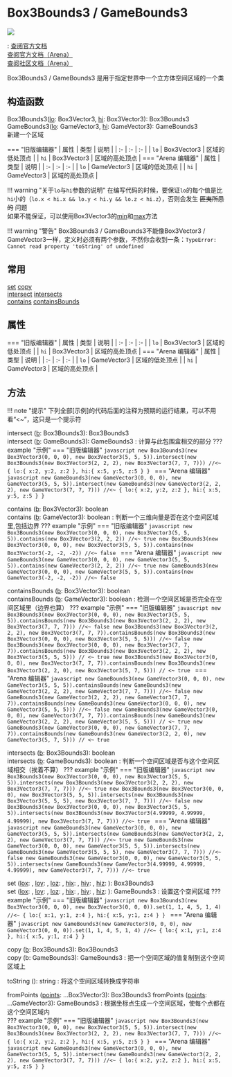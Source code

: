 # <def>Box3Bounds3</def> / <def>GameBounds3</def>

<a href="https://github.com/qndm"><img src="https://img.shields.io/badge/%E8%B4%A1%E7%8C%AE%E8%80%85-qndm-blue"></img></a>

: [查阅官方文档](https://box3.yuque.com/org-wiki-box3-ev7rl4/guide/iqvnydgzu0zg3nab)  
  [查阅官方文档（Arena）](https://box3.yuque.com/staff-khn556/wupvz3/zpmrz60ybosiiabb)  
  [查阅社区文档（Arena）](https://www.yuque.com/box3lab/api/qcs07pc87u5iyfn7)

<def>Box3Bounds3</def> / <def>GameBounds3</def> 是用于指定世界中一个立方体空间区域的一个类

## 构造函数
<constructor>Box3Bounds3</constructor>([lo](arg): <def>Box3Vector3</def>, [hi](arg): <def>Box3Vector3</def>): <def>Box3Bounds3</def>  
<constructor>GameBounds3</constructor>([lo](arg): <def>GameVector3</def>, [hi](arg): <def>GameVector3</def>): <def>GameBounds3</def>  
新建一个区域

=== "旧版编辑器"
    | 属性 | 类型 | 说明 |
    | :- | :- | :- |
    | `lo` | <def>Box3Vector3</def> | 区域的低处顶点 |
    | `hi` | <def>Box3Vector3</def> | 区域的高处顶点 |
=== "Arena 编辑器"
    | 属性 | 类型 | 说明 |
    | :- | :- | :- |
    | `lo` | <def>GameVector3</def> | 区域的低处顶点 |
    | `hi` | <def>GameVector3</def> | 区域的高处顶点 |

!!! warning "关于`lo`与`hi`参数的说明"
    在编写代码的时候，要保证`lo`的每个值是比`hi`小的（``lo.x < hi.x && lo.y < hi.y && lo.z < hi.z``），否则会发生 ~~匪夷所思的~~ 问题  
    如果不能保证，可以使用<def>Box3Vector3</def>的[<method>min</method>](./Vector3.md#min)和[<method>max</method>](./Vector3.md#max)方法

!!! warning "警告"
    <def>Box3Bounds3</def> / <def>GameBounds3</def>不能像<def>Box3Vector3</def> / <def>GameVector3</def>一样，定义时必须有两个参数，不然你会收到一条：``TypeError: Cannot read property 'toString' of undefined``

## 常用
[<method>set</method>](#set)
[<method>copy</method>](#copy)  
[<method>intersect</method>](#intersect)
[<method>intersects</method>](#intersects)  
[<method>contains</method>](#contains)
[<method>containsBounds</method>](#containsBounds)  

## 属性
=== "旧版编辑器"
    | 属性 | 类型 | 说明 |
    | :- | :- | :- |
    | `lo` | <def>Box3Vector3</def> | 区域的低处顶点 |
    | `hi` | <def>Box3Vector3</def> | 区域的高处顶点 |
=== "Arena 编辑器"
    | 属性 | 类型 | 说明 |
    | :- | :- | :- |
    | `lo` | <def>GameVector3</def> | 区域的低处顶点 |
    | `hi` | <def>GameVector3</def> | 区域的高处顶点 |

## 方法

!!! note "提示"
    下列全部\[示例\]的代码后面的注释为预期的运行结果，可以不用看“<~”，这只是一个提示符

<span anchor="intersect"><method>intersect</method> ([b](arg): <def>Box3Bounds3</def>): <def>Box3Bounds3</def>  
<method>intersect</method> ([b](arg): <def>GameBounds3</def>): <def>GameBounds3</def></span>
:   计算与此包围盒相交的部分
    ??? example "示例"
        === "旧版编辑器"
            ```javascript
            new Box3Bounds3(new Box3Vector3(0, 0, 0), new Box3Vector3(5, 5, 5)).intersect(new Box3Bounds3(new Box3Vector3(2, 2, 2), new Box3Vector3(7, 7, 7))) //<~ { lo:{ x:2, y:2, z:2 }, hi:{ x:5, y:5, z:5 } }
            ```
        === "Arena 编辑器"
            ```javascript
            new GameBounds3(new GameVector3(0, 0, 0), new GameVector3(5, 5, 5)).intersect(new GameBounds3(new GameVector3(2, 2, 2), new GameVector3(7, 7, 7))) //<~ { lo:{ x:2, y:2, z:2 }, hi:{ x:5, y:5, z:5 } }
            ```

<span anchor="contains"><method>contains</method> ([b](arg): <def>Box3Vector3</def>): <def>boolean</def>  
<method>contains</method> ([b](arg): <def>GameVector3</def>): <def>boolean</def></span>
:   判断一个三维向量是否在这个空间区域里,包括边界
    ??? example "示例"
        === "旧版编辑器"
            ```javascript
            new Box3Bounds3(new Box3Vector3(0, 0, 0), new Box3Vector3(5, 5, 5)).contains(new Box3Vector3(2, 2, 2)) //<~ true
            new Box3Bounds3(new Box3Vector3(0, 0, 0), new Box3Vector3(5, 5, 5)).contains(new Box3Vector3(-2, -2, -2)) //<~ false
            ```
        === "Arena 编辑器"
            ```javascript
            new GameBounds3(new GameVector3(0, 0, 0), new GameVector3(5, 5, 5)).contains(new GameVector3(2, 2, 2)) //<~ true
            new GameBounds3(new GameVector3(0, 0, 0), new GameVector3(5, 5, 5)).contains(new GameVector3(-2, -2, -2)) //<~ false
            ```

<span anchor="containsBounds"><method>containsBounds</method> ([b](arg): <def>Box3Vector3</def>): <def>boolean</def></span>  
<span anchor="containsBounds"><method>containsBounds</method> ([b](arg): <def>GameVector3</def>): <def>boolean</def></span>
:   检测一个空间区域是否完全在空间区域里（边界也算）
    ??? example "示例"
        === "旧版编辑器"
            ```javascript
            new Box3Bounds3(new Box3Vector3(0, 0, 0), new Box3Vector3(5, 5, 5)).containsBounds(new Box3Bounds3(new Box3Vector3(2, 2, 2), new Box3Vector3(7, 7, 7))) //<~ false
            new Box3Bounds3(new Box3Vector3(2, 2, 2), new Box3Vector3(7, 7, 7)).containsBounds(new Box3Bounds3(new Box3Vector3(0, 0, 0), new Box3Vector3(5, 5, 5))) //<~ false
            new Box3Bounds3(new Box3Vector3(0, 0, 0), new Box3Vector3(7, 7, 7)).containsBounds(new Box3Bounds3(new Box3Vector3(2, 2, 2), new Box3Vector3(5, 5, 5))) // <~ true
            new Box3Bounds3(new Box3Vector3(0, 0, 0), new Box3Vector3(7, 7, 7)).containsBounds(new Box3Bounds3(new Box3Vector3(2, 2, 0), new Box3Vector3(5, 7, 5))) // <~ true
            ```
        === "Arena 编辑器"
            ```javascript
            new GameBounds3(new GameVector3(0, 0, 0), new GameVector3(5, 5, 5)).containsBounds(new GameBounds3(new GameVector3(2, 2, 2), new GameVector3(7, 7, 7))) //<~ false
            new GameBounds3(new GameVector3(2, 2, 2), new GameVector3(7, 7, 7)).containsBounds(new GameBounds3(new GameVector3(0, 0, 0), new GameVector3(5, 5, 5))) //<~ false
            new GameBounds3(new GameVector3(0, 0, 0), new GameVector3(7, 7, 7)).containsBounds(new GameBounds3(new GameVector3(2, 2, 2), new GameVector3(5, 5, 5))) // <~ true
            new GameBounds3(new GameVector3(0, 0, 0), new GameVector3(7, 7, 7)).containsBounds(new GameBounds3(new GameVector3(2, 2, 0), new GameVector3(5, 7, 5))) // <~ true
            ```

<span anchor="intersects"><method>intersects</method> ([b](arg): <def>Box3Bounds3</def>): <def>boolean</def></span>  
<span anchor="intersects"><method>intersects</method> ([b](arg): <def>GameBounds3</def>): <def>boolean</def></span>
:   判断一个空间区域是否与这个空间区域相交（挨着不算）
    ??? example "示例"
        === "旧版编辑器"
            ```javascript
            new Box3Bounds3(new Box3Vector3(0, 0, 0), new Box3Vector3(5, 5, 5)).intersects(new Box3Bounds3(new Box3Vector3(2, 2, 2), new Box3Vector3(7, 7, 7))) //<~ true
            new Box3Bounds3(new Box3Vector3(0, 0, 0), new Box3Vector3(5, 5, 5)).intersects(new Box3Bounds3(new Box3Vector3(5, 5, 5), new Box3Vector3(7, 7, 7))) //<~ false
            new Box3Bounds3(new Box3Vector3(0, 0, 0), new Box3Vector3(5, 5, 5)).intersects(new Box3Bounds3(new Box3Vector3(4.99999, 4.99999, 4.99999), new Box3Vector3(7, 7, 7))) //<~ true
            ```
        === "Arena 编辑器"
            ```javascript
            new GameBounds3(new GameVector3(0, 0, 0), new GameVector3(5, 5, 5)).intersects(new GameBounds3(new GameVector3(2, 2, 2), new GameVector3(7, 7, 7))) //<~ true
            new GameBounds3(new GameVector3(0, 0, 0), new GameVector3(5, 5, 5)).intersects(new GameBounds3(new GameVector3(5, 5, 5), new GameVector3(7, 7, 7))) //<~ false
            new GameBounds3(new GameVector3(0, 0, 0), new GameVector3(5, 5, 5)).intersects(new GameBounds3(new GameVector3(4.99999, 4.99999, 4.99999), new GameVector3(7, 7, 7))) //<~ true
            ```

<span anchor="set"><method>set</method> ([lox](arg): [](number), [loy](arg): [](number), [loz](arg): [](number), [hix](arg): [](number), [hiy](arg): [](number), [hiz](arg): [](number)): <def>Box3Bounds3</def>  
<method>set</method> ([lox](arg): [](number), [loy](arg): [](number), [loz](arg): [](number), [hix](arg): [](number), [hiy](arg): [](number), [hiz](arg): [](number)): <def>GameBounds3</def></span>
:   设置这个空间区域
    ??? example "示例"
        === "旧版编辑器"
            ```javascript
            new Box3Bounds3(new Box3Vector3(0, 0, 0), new Box3Vector3(0, 0, 0)).set(1, 1, 4, 5, 1, 4) //<~ { lo:{ x:1, y:1, z:4 }, hi:{ x:5, y:1, z:4 } }
            ```
        === "Arena 编辑器"
            ```javascript
            new GameBounds3(new GameVector3(0, 0, 0), new GameVector3(0, 0, 0)).set(1, 1, 4, 5, 1, 4) //<~ { lo:{ x:1, y:1, z:4 }, hi:{ x:5, y:1, z:4 } }
            ```

<span anchor="copy"><method>copy</method> ([b](arg): <def>Box3Bounds3</def>): <def>Box3Bounds3</def>  
<method>copy</method> (b: <def>GameBounds3</def>): <def>GameBounds3</def></span>
:   把一个空间区域的值复制到这个空间区域上

<method>toString</method> (): <def>string</def>
:   将这个空间区域转换成字符串

<staticMethod>fromPoints</staticMethod> ([points](arg): ...<def>Box3Vector3</def>): <def>Box3Bounds3</def>
<staticMethod>fromPoints</staticMethod> ([points](arg): ...<def>GameVector3</def>): <def>GameBounds3</def>
:   根据坐标点生成一个空间区域，使每个点都在这个空间区域内  
    ??? example "示例"
        === "旧版编辑器"
            ```javascript
            new Box3Bounds3(new Box3Vector3(0, 0, 0), new Box3Vector3(5, 5, 5)).intersect(new Box3Bounds3(new Box3Vector3(2, 2, 2), new Box3Vector3(7, 7, 7))) //<~ { lo:{ x:2, y:2, z:2 }, hi:{ x:5, y:5, z:5 } }
            ```
        === "Arena 编辑器"
            ```javascript
            new GameBounds3(new GameVector3(0, 0, 0), new GameVector3(5, 5, 5)).intersect(new GameBounds3(new GameVector3(2, 2, 2), new GameVector3(7, 7, 7))) //<~ { lo:{ x:2, y:2, z:2 }, hi:{ x:5, y:5, z:5 } }
            ```
